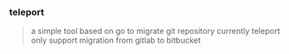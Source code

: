 ### teleport

> a simple tool based on go to migrate git repository
> currently teleport only support migration from gitlab to bitbucket
